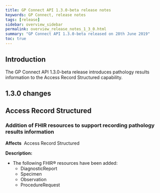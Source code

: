 ```yaml
---
title: GP Connect API 1.3.0-beta release notes
keywords: GP Connect, release notes
tags: [release]
sidebar: overview_sidebar
permalink: overview_release_notes_1_3_0.html
summary: "GP Connect API 1.3.0-beta released on 28th June 2019"
toc: true
---
```


## Introduction ##

The GP Connect API 1.3.0-beta release introduces pathology results information to the Access Record Structured capability.


## 1.3.0 changes ##

## Access Record Structured ##

### Addition of FHIR resources to support recording pathology results information ###


**Affects**&nbsp; Access Record Structured

**Description:**
- The following FHIR&reg; resources have been added:
  - DiagnosticReport
  - Specimen
  - Observation
  - ProcedureRequest

  
  